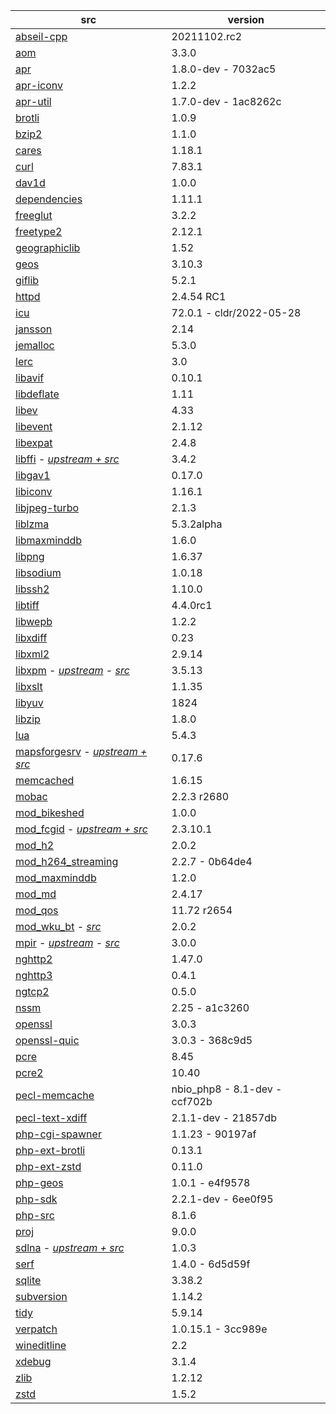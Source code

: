 | src | version |
| ---- | ---- |
| [abseil-cpp](https://github.com/abseil/abseil-cpp.git) | 20211102.rc2 |
| [aom](https://aomedia.googlesource.com/aom) | 3.3.0 |
| [apr](https://github.com/apache/apr) | 1.8.0-dev - 7032ac5 |
| [apr-iconv](https://github.com/apache/apr-iconv) | 1.2.2 |
| [apr-util](https://github.com/apache/apr-util) | 1.7.0-dev - 1ac8262c |
| [brotli](https://github.com/google/brotli) | 1.0.9 |
| [bzip2](https://gitlab.com/bzip2/bzip2.git) | 1.1.0 |
| [cares](https://github.com/c-ares/c-ares) | 1.18.1 |
| [curl](https://github.com/curl/curl) | 7.83.1 |
| [dav1d](https://code.videolan.org/videolan/dav1d.git) | 1.0.0 |
| [dependencies](https://github.com/lucasg/Dependencies) | 1.11.1 |
| [freeglut](https://github.com/dcnieho/FreeGLUT.git) | 3.2.2 |
| [freetype2](https://git.savannah.nongnu.org/git/freetype/freetype2.git/) | 2.12.1 |
| [geographiclib](https://git.code.sf.net/p/geographiclib/code) | 1.52 |
| [geos](https://github.com/libgeos/geos) | 3.10.3 |
| [giflib](https://github.com/gongjianbo/GifLib) | 5.2.1 |
| [httpd](https://github.com/apache/httpd) | 2.4.54 RC1 |
| [icu](https://github.com/unicode-org/icu) | 72.0.1 - cldr/2022-05-28 |
| [jansson](https://github.com/akheron/jansson) | 2.14 |
| [jemalloc](https://github.com/jemalloc/jemalloc) | 5.3.0 |
| [lerc](https://github.com/Esri/lerc.git) | 3.0 |
| [libavif](https://github.com/AOMediaCodec/libavif.git) | 0.10.1 |
| [libdeflate](https://github.com/ebiggers/libdeflate.git) | 1.11 |
| [libev](https://git.lighttpd.net/libev) | 4.33 |
| [libevent](https://github.com/libevent/libevent) | 2.1.12 |
| [libexpat](https://github.com/libexpat/libexpat) | 2.4.8 |
| [libffi](https://github.com/nono303/libffi) - _[upstream + src](https://github.com/libffi/libffi)_ | 3.4.2 |
| [libgav1](https://chromium.googlesource.com/codecs/libgav1) | 0.17.0 |
| [libiconv](https://github.com/winlibs/libiconv) | 1.16.1 |
| [libjpeg-turbo](https://github.com/libjpeg-turbo/libjpeg-turbo) | 2.1.3 |
| [liblzma](https://github.com/ShiftMediaProject/liblzma) | 5.3.2alpha |
| [libmaxminddb](https://github.com/maxmind/libmaxminddb) | 1.6.0 |
| [libpng](https://sourceforge.net/p/libpng/code/ci/master/tree/) | 1.6.37 |
| [libsodium](https://github.com/jedisct1/libsodium.git) | 1.0.18 |
| [libssh2](https://github.com/libssh2/libssh2) | 1.10.0 |
| [libtiff](https://gitlab.com/libtiff/libtiff) | 4.4.0rc1 |
| [libwepb](https://chromium.googlesource.com/webm/libwebp) | 1.2.2 |
| [libxdiff](https://github.com/opencor/libxdiff) | 0.23 |
| [libxml2](https://gitlab.gnome.org/GNOME/libxml2.git) | 2.9.14 |
| [libxpm](https://github.com/nono303/libxpm.git) - _[upstream](https://github.com/winlibs/libxpm)_ - _[src](https://gitlab.freedesktop.org/xorg/lib/libxpm)_ | 3.5.13 |
| [libxslt](https://gitlab.gnome.org/GNOME/libxslt) | 1.1.35 |
| [libyuv](https://chromium.googlesource.com/libyuv/libyuv) | 1824 |
| [libzip](https://github.com/nih-at/libzip) | 1.8.0 |
| [lua](https://github.com/lua/lua) | 5.4.3 |
| [mapsforgesrv](https://github.com/nono303/mapsforgesrv.git) - _[upstream + src](https://github.com/telemaxx/mapsforgesrv)_ | 0.17.6 |
| [memcached](https://github.com/memcached/memcached) | 1.6.15 |
| [mobac](https://svn.code.sf.net/p/mobac/code) | 2.2.3 r2680 |
| [mod_bikeshed](https://github.com/JBlond/mod_bikeshed) | 1.0.0 |
| [mod_fcgid](https://github.com/nono303/mod_fcgid) - _[upstream + src](https://github.com/pagespeed/mod_fcgid)_ | 2.3.10.1 |
| [mod_h2](https://github.com/icing/mod_h2) | 2.0.2 |
| [mod_h264_streaming](https://github.com/traceypooh/mod_h264_streaming--intra-keyframes) | 2.2.7 - 0b64de4 |
| [mod_maxminddb](https://github.com/maxmind/mod_maxminddb) | 1.2.0 |
| [mod_md](https://github.com/icing/mod_md) | 2.4.17 |
| [mod_qos](https://sourceforge.net/p/mod-qos/source/HEAD/tree/trunk/httpd_src/modules/qos/) | 11.72 r2654 |
| [mod_wku_bt](https://github.com/nono303/mod_whatkilledus) - _[src](https://emptyhammock.com/media/downloads/wku_bt-2.01.zip)_ | 2.0.2 |
| [mpir](https://github.com/nono303/mpir) - _[upstream](https://github.com/BrianGladman/mpir)_ - _[src](https://github.com/wbhart/mpir)_ | 3.0.0 |
| [nghttp2](https://github.com/nghttp2/nghttp2) | 1.47.0 |
| [nghttp3](https://github.com/ngtcp2/nghttp3) | 0.4.1 |
| [ngtcp2](https://github.com/ngtcp2/ngtcp2) | 0.5.0 |
| [nssm](https://github.com/puppetlabs/nssm) | 2.25 - a1c3260 |
| [openssl](https://github.com/openssl/openssl) | 3.0.3 |
| [openssl-quic](https://github.com/quictls/openssl) | 3.0.3 - 368c9d5 |
| [pcre](https://github.com/jwilk-mirrors/pcre) | 8.45 |
| [pcre2](https://github.com/PhilipHazel/pcre2) | 10.40 |
| [pecl-memcache](https://github.com/websupport-sk/pecl-memcache) | nbio_php8 - 8.1-dev - ccf702b |
| [pecl-text-xdiff](https://github.com/php/pecl-text-xdiff) | 2.1.1-dev - 21857db |
| [php-cgi-spawner](https://github.com/deemru/php-cgi-spawner) | 1.1.23 - 90197af |
| [php-ext-brotli](https://github.com/kjdev/php-ext-brotli) | 0.13.1 |
| [php-ext-zstd](https://github.com/kjdev/php-ext-zstd) | 0.11.0 |
| [php-geos](https://github.com/ModelTech/php-geos) | 1.0.1 - e4f9578 |
| [php-sdk](https://github.com/php/php-sdk-binary-tools) | 2.2.1-dev - 6ee0f95 |
| [php-src](https://github.com/php/php-src) | 8.1.6 |
| [proj](https://github.com/OSGeo/PROJ) | 9.0.0 |
| [sdlna](https://github.com/nono303/simpleDLNA) - _[upstream + src](https://github.com/nmaier/simpleDLNA)_ | 1.0.3 |
| [serf](https://github.com/apache/serf) | 1.4.0 - 6d5d59f |
| [sqlite](https://github.com/azadkuh/sqlite-amalgamation) | 3.38.2 |
| [subversion](https://github.com/apache/subversion) | 1.14.2 |
| [tidy](https://github.com/htacg/tidy-html5) | 5.9.14 |
| [verpatch](https://github.com/pavel-a/ddverpatch) | 1.0.15.1 - 3cc989e |
| [wineditline](https://svn.code.sf.net/p/mingweditline/code) | 2.2 |
| [xdebug](https://github.com/xdebug/xdebug) | 3.1.4 |
| [zlib](https://github.com/madler/zlib) | 1.2.12 |
| [zstd](https://github.com/facebook/zstd/tree/v1.5.2) | 1.5.2 |